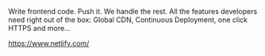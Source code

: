 
Write frontend code. Push it. We handle the rest.
All the features developers need right out of the box: Global CDN, Continuous Deployment, one click HTTPS and more…

<https://www.netlify.com/>